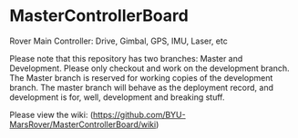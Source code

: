 MasterControllerBoard
=====================

Rover Main Controller: Drive, Gimbal, GPS, IMU, Laser, etc

Please note that this repository has two branches: Master and Development. Please only checkout and work on the development branch. The Master branch is reserved for working copies of the development branch. The master branch will behave as the deployment record, and development is for, well, development and breaking stuff.

Please view the wiki: (https://github.com/BYU-MarsRover/MasterControllerBoard/wiki)
